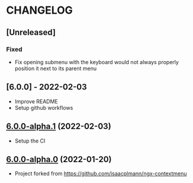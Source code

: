 # CHANGELOG

## [Unreleased]

### Fixed

- Fix opening submenu with the keyboard would not always properly position it next to its parent menu

## [6.0.0] - 2022-02-03

- Improve README
- Setup github workflows

## [6.0.0-alpha.1](https://github.com/PerfectMemory/ngx-contextmenu) (2022-02-03)

- Setup the CI

## [6.0.0-alpha.0](https://github.com/PerfectMemory/ngx-contextmenu) (2022-01-20)

- Project forked from https://github.com/isaacplmann/ngx-contextmenu
